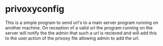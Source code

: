 privoxyconfig
=============
This is a simple program to send url's to a main server program running on another machine. On reception of a valid url the program running on 
the server will notify the the admin that such a url is recieved and will add this to the user.action of the privoxy file allowing admin to add
the url.
